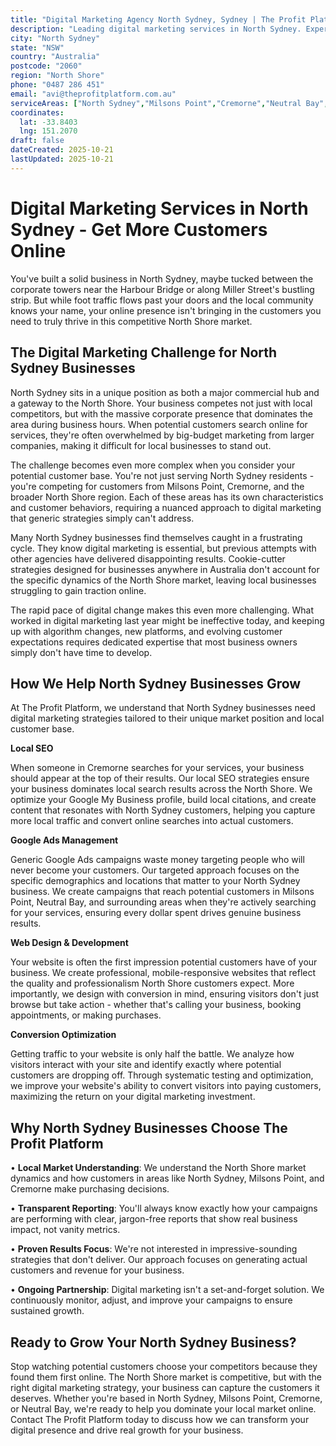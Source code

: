 ```yaml
---
title: "Digital Marketing Agency North Sydney, Sydney | The Profit Platform"
description: "Leading digital marketing services in North Sydney. Expert SEO, Google Ads & web design for North Shore businesses. Call 0487 286 451 for a free consultation."
city: "North Sydney"
state: "NSW"
country: "Australia"
postcode: "2060"
region: "North Shore"
phone: "0487 286 451"
email: "avi@theprofitplatform.com.au"
serviceAreas: ["North Sydney","Milsons Point","Cremorne","Neutral Bay","Kirribilli"]
coordinates:
  lat: -33.8403
  lng: 151.2070
draft: false
dateCreated: 2025-10-21
lastUpdated: 2025-10-21
---
```


# Digital Marketing Services in North Sydney - Get More Customers Online

You've built a solid business in North Sydney, maybe tucked between the corporate towers near the Harbour Bridge or along Miller Street's bustling strip. But while foot traffic flows past your doors and the local community knows your name, your online presence isn't bringing in the customers you need to truly thrive in this competitive North Shore market.

## The Digital Marketing Challenge for North Sydney Businesses

North Sydney sits in a unique position as both a major commercial hub and a gateway to the North Shore. Your business competes not just with local competitors, but with the massive corporate presence that dominates the area during business hours. When potential customers search online for services, they're often overwhelmed by big-budget marketing from larger companies, making it difficult for local businesses to stand out.

The challenge becomes even more complex when you consider your potential customer base. You're not just serving North Sydney residents - you're competing for customers from Milsons Point, Cremorne, and the broader North Shore region. Each of these areas has its own characteristics and customer behaviors, requiring a nuanced approach to digital marketing that generic strategies simply can't address.

Many North Sydney businesses find themselves caught in a frustrating cycle. They know digital marketing is essential, but previous attempts with other agencies have delivered disappointing results. Cookie-cutter strategies designed for businesses anywhere in Australia don't account for the specific dynamics of the North Shore market, leaving local businesses struggling to gain traction online.

The rapid pace of digital change makes this even more challenging. What worked in digital marketing last year might be ineffective today, and keeping up with algorithm changes, new platforms, and evolving customer expectations requires dedicated expertise that most business owners simply don't have time to develop.

## How We Help North Sydney Businesses Grow

At The Profit Platform, we understand that North Sydney businesses need digital marketing strategies tailored to their unique market position and local customer base.

**Local SEO**

When someone in Cremorne searches for your services, your business should appear at the top of their results. Our local SEO strategies ensure your business dominates local search results across the North Shore. We optimize your Google My Business profile, build local citations, and create content that resonates with North Sydney customers, helping you capture more local traffic and convert online searches into actual customers.

**Google Ads Management**

Generic Google Ads campaigns waste money targeting people who will never become your customers. Our targeted approach focuses on the specific demographics and locations that matter to your North Sydney business. We create campaigns that reach potential customers in Milsons Point, Neutral Bay, and surrounding areas when they're actively searching for your services, ensuring every dollar spent drives genuine business results.

**Web Design & Development**

Your website is often the first impression potential customers have of your business. We create professional, mobile-responsive websites that reflect the quality and professionalism North Shore customers expect. More importantly, we design with conversion in mind, ensuring visitors don't just browse but take action - whether that's calling your business, booking appointments, or making purchases.

**Conversion Optimization**

Getting traffic to your website is only half the battle. We analyze how visitors interact with your site and identify exactly where potential customers are dropping off. Through systematic testing and optimization, we improve your website's ability to convert visitors into paying customers, maximizing the return on your digital marketing investment.

## Why North Sydney Businesses Choose The Profit Platform

• **Local Market Understanding**: We understand the North Shore market dynamics and how customers in areas like North Sydney, Milsons Point, and Cremorne make purchasing decisions.

• **Transparent Reporting**: You'll always know exactly how your campaigns are performing with clear, jargon-free reports that show real business impact, not vanity metrics.

• **Proven Results Focus**: We're not interested in impressive-sounding strategies that don't deliver. Our approach focuses on generating actual customers and revenue for your business.

• **Ongoing Partnership**: Digital marketing isn't a set-and-forget solution. We continuously monitor, adjust, and improve your campaigns to ensure sustained growth.

## Ready to Grow Your North Sydney Business?

Stop watching potential customers choose your competitors because they found them first online. The North Shore market is competitive, but with the right digital marketing strategy, your business can capture the customers it deserves. Whether you're based in North Sydney, Milsons Point, Cremorne, or Neutral Bay, we're ready to help you dominate your local market online. Contact The Profit Platform today to discuss how we can transform your digital presence and drive real growth for your business.
